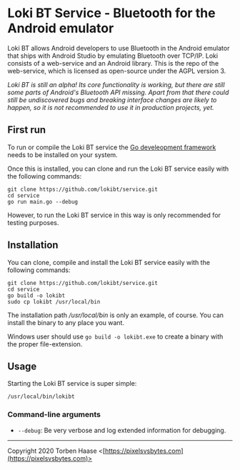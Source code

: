 # Loki BT Service - Bluetooth for the Android emulator

Loki BT allows Android developers to use Bluetooth in the Android emulator that ships with Android Studio by emulating Bluetooth over TCP/IP. Loki consists of a web-service and an Android library. This is the repo of the web-service, which is licensed as open-source under the AGPL version 3.

*Loki BT is still an alpha! Its core functionality is working, but there are still some parts of Android's Bluetooth API missing. Apart from that there could still be undiscovered bugs and breaking interface changes are likely to happen, so it is not recommended to use it in production projects, yet.*

## First run

To run or compile the Loki BT service the [Go develeopment framework](https://golang.org/) needs to be installed on your system.

Once this is installed, you can clone and run the Loki BT service easily with the following commands:

```
git clone https://github.com/lokibt/service.git
cd service
go run main.go --debug
```
However, to run the Loki BT service in this way is only recommended for testing purposes.

## Installation

You can clone, compile and install the Loki BT service easily with the following commands:

```
git clone https://github.com/lokibt/service.git
cd service
go build -o lokibt
sudo cp lokibt /usr/local/bin
```
The installation path */usr/local/bin* is only an example, of course. You can install the binary to any place you want.

Windows user should use `go build -o lokibt.exe` to create a binary with the proper file-extension.

## Usage

Starting the Loki BT service is super simple:

```
/usr/local/bin/lokibt
```

### Command-line arguments

* `--debug`: Be very verbose and log extended information for debugging.

----

Copyright 2020 Torben Haase \<[https://pixelsvsbytes.com](https://pixelsvsbytes.com)>

